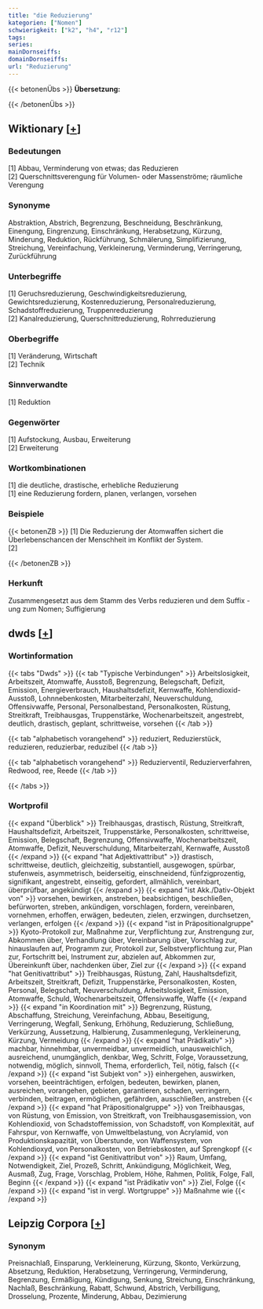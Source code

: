 ```yaml
---
title: "die Reduzierung"
kategorien: ["Nomen"]
schwierigkeit: ["k2", "h4", "r12"]
tags:
series:
mainDornseiffs:
domainDornseiffs:
url: "Reduzierung"
---
```


{{< betonenÜbs >}}
**Übersetzung:**  
  
{{< /betonenÜbs >}}

## Wiktionary [[+](https://de.wiktionary.org/wiki/Reduzierung)]

### Bedeutungen
[1] Abbau, Verminderung von etwas; das Reduzieren  
[2] Querschnittsverengung für Volumen- oder Massenströme; räumliche Verengung  

### Synonyme
Abstraktion, Abstrich, Begrenzung, Beschneidung, Beschränkung, Einengung, Eingrenzung, Einschränkung, Herabsetzung, Kürzung, Minderung, Reduktion, Rückführung, Schmälerung, Simplifizierung, Streichung, Vereinfachung, Verkleinerung, Verminderung, Verringerung, Zurückführung  

### Unterbegriffe
[1] Geruchsreduzierung, Geschwindigkeitsreduzierung, Gewichtsreduzierung, Kostenreduzierung, Personalreduzierung, Schadstoffreduzierung, Truppenreduzierung  
[2] Kanalreduzierung, Querschnittreduzierung, Rohrreduzierung  

### Oberbegriffe
[1] Veränderung, Wirtschaft  
[2] Technik  

### Sinnverwandte
[1] Reduktion  

### Gegenwörter
[1] Aufstockung, Ausbau, Erweiterung  
[2] Erweiterung  

### Wortkombinationen
[1] die deutliche, drastische, erhebliche Reduzierung  
[1] eine Reduzierung fordern, planen, verlangen, vorsehen  

### Beispiele
{{< betonenZB >}}
[1] Die Reduzierung der Atomwaffen sichert die Überlebenschancen der Menschheit im Konflikt der System.  
[2]  

{{< /betonenZB >}}
### Herkunft
Zusammengesetzt aus dem Stamm des Verbs reduzieren und dem Suffix -ung zum Nomen; Suffigierung  



## dwds [[+](https://www.dwds.de/wb/Reduzierung)]

### Wortinformation
{{< tabs "Dwds" >}}
{{< tab "Typische Verbindungen" >}}
Arbeitslosigkeit, Arbeitszeit, Atomwaffe, Ausstoß, Begrenzung, Belegschaft, Defizit, Emission, Energieverbrauch, Haushaltsdefizit, Kernwaffe, Kohlendioxid-Ausstoß, Lohnnebenkosten, Mitarbeiterzahl, Neuverschuldung, Offensivwaffe, Personal, Personalbestand, Personalkosten, Rüstung, Streitkraft, Treibhausgas, Truppenstärke, Wochenarbeitszeit, angestrebt, deutlich, drastisch, geplant, schrittweise, vorsehen
{{< /tab >}}

{{< tab "alphabetisch vorangehend" >}}
reduziert, Reduzierstück, reduzieren, reduzierbar, reduzibel
{{< /tab >}}

{{< tab "alphabetisch vorangehend" >}}
Reduzierventil, Reduzierverfahren, Redwood, ree, Reede
{{< /tab >}}

{{< /tabs >}}

### Wortprofil
{{< expand "Überblick" >}} Treibhausgas, drastisch, Rüstung, Streitkraft, Haushaltsdefizit, Arbeitszeit, Truppenstärke, Personalkosten, schrittweise, Emission, Belegschaft, Begrenzung, Offensivwaffe, Wochenarbeitszeit, Atomwaffe, Defizit, Neuverschuldung, Mitarbeiterzahl, Kernwaffe, Ausstoß {{< /expand >}}
{{< expand "hat Adjektivattribut" >}} drastisch, schrittweise, deutlich, gleichzeitig, substantiell, ausgewogen, spürbar, stufenweis, asymmetrisch, beiderseitig, einschneidend, fünfzigprozentig, signifikant, angestrebt, einseitig, gefordert, allmählich, vereinbart, überprüfbar, angekündigt {{< /expand >}}
{{< expand "ist Akk./Dativ-Objekt von" >}} vorsehen, bewirken, anstreben, beabsichtigen, beschließen, befürworten, streben, ankündigen, vorschlagen, fordern, vereinbaren, vornehmen, erhoffen, erwägen, bedeuten, zielen, erzwingen, durchsetzen, verlangen, erfolgen {{< /expand >}}
{{< expand "ist in Präpositionalgruppe" >}} Kyoto-Protokoll zur, Maßnahme zur, Verpflichtung zur, Anstrengung zur, Abkommen über, Verhandlung über, Vereinbarung über, Vorschlag zur, hinauslaufen auf, Programm zur, Protokoll zur, Selbstverpflichtung zur, Plan zur, Fortschritt bei, Instrument zur, abzielen auf, Abkommen zur, Übereinkunft über, nachdenken über, Ziel zur {{< /expand >}}
{{< expand "hat Genitivattribut" >}} Treibhausgas, Rüstung, Zahl, Haushaltsdefizit, Arbeitszeit, Streitkraft, Defizit, Truppenstärke, Personalkosten, Kosten, Personal, Belegschaft, Neuverschuldung, Arbeitslosigkeit, Emission, Atomwaffe, Schuld, Wochenarbeitszeit, Offensivwaffe, Waffe {{< /expand >}}
{{< expand "in Koordination mit" >}} Begrenzung, Rüstung, Abschaffung, Streichung, Vereinfachung, Abbau, Beseitigung, Verringerung, Wegfall, Senkung, Erhöhung, Reduzierung, Schließung, Verkürzung, Aussetzung, Halbierung, Zusammenlegung, Verkleinerung, Kürzung, Vermeidung {{< /expand >}}
{{< expand "hat Prädikativ" >}} machbar, hinnehmbar, unvermeidbar, unvermeidlich, unausweichlich, ausreichend, unumgänglich, denkbar, Weg, Schritt, Folge, Voraussetzung, notwendig, möglich, sinnvoll, Thema, erforderlich, Teil, nötig, falsch {{< /expand >}}
{{< expand "ist Subjekt von" >}} einhergehen, auswirken, vorsehen, beeinträchtigen, erfolgen, bedeuten, bewirken, planen, ausreichen, vorangehen, gebieten, garantieren, schaden, verringern, verbinden, beitragen, ermöglichen, gefährden, ausschließen, anstreben {{< /expand >}}
{{< expand "hat Präpositionalgruppe" >}} von Treibhausgas, von Rüstung, von Emission, von Streitkraft, von Treibhausgasemission, von Kohlendioxid, von Schadstoffemission, von Schadstoff, von Komplexität, auf Fahrspur, von Kernwaffe, von Umweltbelastung, von Acrylamid, von Produktionskapazität, von Überstunde, von Waffensystem, von Kohlendioxyd, von Personalkosten, von Betriebskosten, auf Sprengkopf {{< /expand >}}
{{< expand "ist Genitivattribut von" >}} Raum, Umfang, Notwendigkeit, Ziel, Prozeß, Schritt, Ankündigung, Möglichkeit, Weg, Ausmaß, Zug, Frage, Vorschlag, Problem, Höhe, Rahmen, Politik, Folge, Fall, Beginn {{< /expand >}}
{{< expand "ist Prädikativ von" >}} Ziel, Folge {{< /expand >}}
{{< expand "ist in vergl. Wortgruppe" >}} Maßnahme wie {{< /expand >}}

## Leipzig Corpora [[+](https://corpora.uni-leipzig.de/en/res?word=Reduzierung&corpusId=deu_newscrawl-public_2018)]


### Synonym
Preisnachlaß, Einsparung, Verkleinerung, Kürzung, Skonto, Verkürzung, Absetzung, Reduktion, Herabsetzung, Verringerung, Verminderung, Begrenzung, Ermäßigung, Kündigung, Senkung, Streichung, Einschränkung, Nachlaß, Beschränkung, Rabatt, Schwund, Abstrich, Verbilligung, Drosselung, Prozente, Minderung, Abbau, Dezimierung

